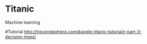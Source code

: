 # Titanic
Machine learning

#Tutorial
http://trevorstephens.com/kaggle-titanic-tutorial/r-part-3-decision-trees/

